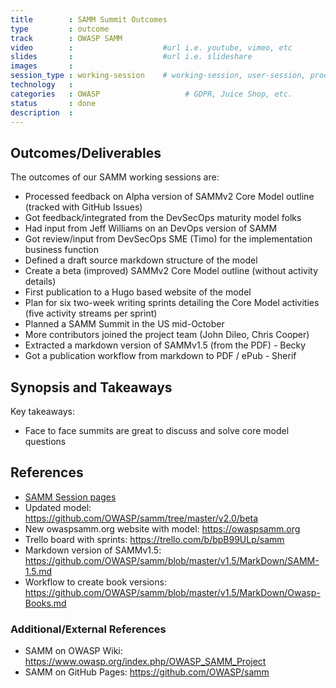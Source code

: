 ```yaml
---
title        : SAMM Summit Outcomes
type         : outcome
track        : OWASP SAMM
video        :                    #url i.e. youtube, vimeo, etc
slides       :                    #url i.e. slideshare
images       :
session_type : working-session    # working-session, user-session, product-sesssion
technology   :
categories   : OWASP                   # GDPR, Juice Shop, etc.
status       : done
description  :
---
```



## Outcomes/Deliverables 

The outcomes of our SAMM working sessions are:
 * Processed feedback on Alpha version of SAMMv2 Core Model outline (tracked with GitHub Issues)
 * Got feedback/integrated from the DevSecOps maturity model folks
 * Had input from Jeff Williams on an DevOps version of SAMM
 * Got review/input from DevSecOps SME (Timo) for the implementation business function
 * Defined a draft source markdown structure of the model
 * Create a beta (improved) SAMMv2 Core Model outline (without activity details)
 * First publication to a Hugo based website of the model
 * Plan for six two-week writing sprints detailing the Core Model activities (five activity streams per sprint)
 * Planned a SAMM Summit in the US mid-October
 * More contributors joined the project team (John Dileo, Chris Cooper)
 * Extracted a markdown version of SAMMv1.5 (from the PDF) - Becky
 * Got a publication workflow from markdown to PDF / ePub - Sherif

## Synopsis and Takeaways 
Key takeaways:
* Face to face summits are great to discuss and solve core model questions

## References 

 * [SAMM Session pages](https://open-security-summit.org/tracks/owasp-samm/) 
 * Updated model: https://github.com/OWASP/samm/tree/master/v2.0/beta
 * New owaspsamm.org website with model: https://owaspsamm.org
 * Trello board with sprints: https://trello.com/b/bpB99ULp/samm
 * Markdown version of SAMMv1.5: https://github.com/OWASP/samm/blob/master/v1.5/MarkDown/SAMM-1.5.md
 * Workflow to create book versions: https://github.com/OWASP/samm/blob/master/v1.5/MarkDown/Owasp-Books.md


### Additional/External References

 * SAMM on OWASP Wiki: https://www.owasp.org/index.php/OWASP_SAMM_Project
 * SAMM on GitHub Pages: https://github.com/OWASP/samm
